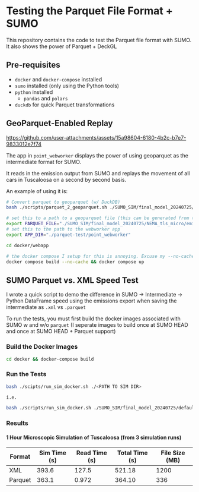 # Testing the Parquet File Format + SUMO

This repository contains the code to test the Parquet file format with SUMO. It also shows the power of Parquet + DeckGL


## Pre-requisites

- `docker` and `docker-compose` installed
- `sumo` installed (only using the Python tools)
- `python` installed
  - `pandas` and `polars` 
- `duckdb` for quick Parquet transformations

## GeoParquet-Enabled Replay



https://github.com/user-attachments/assets/15a98604-6180-4b2c-b7e7-9833012e7f74



The app in `point_webworker` displays the power of using geoparquet as the intermediate format for SUMO.

It reads in the emission output from SUMO and replays the movement of all cars in Tuscaloosa on a second by second basis. 

An example of using it is:

```bash
# Convert parquet to geoparquet (w/ DuckDB)
bash ./scripts/parquet_2_geoparquet.sh ./SUMO_SIM/final_model_20240725/NEMA_tls_micro/emission.parquet ./SUMO_SIM/final_model_20240725/NEMA_tls_micro/emissions-geoparquet

# set this to a path to a geoparquet file (this can be generated from the above script)
export PARQUET_FILE="./SUMO_SIM/final_model_20240725/NEMA_tls_micro/emissions-geoparquet/time_group=2/data_0.parquet"
# set this to the path to the webworker app
export APP_DIR="./parquet-test/point_webworker" 

cd docker/webapp

# the docker compose I setup for this is annoying. Excuse my --no-cache
docker compose build --no-cache && docker compose up

```


## SUMO Parquet vs. XML Speed Test

I wrote a quick script to demo the difference in SUMO -> Intermediate -> Python DataFrame speed using the emissions export when saving the intermediate as `.xml` vs `.parquet`

To run the tests, you must first build the docker images associated with SUMO w and w/o `parquet` (I seperate images to build once at SUMO HEAD and once at SUMO HEAD + Parquet support)

### Build the Docker Images

```bash
cd docker && docker-compose build
```

### Run the Tests

```bash
bash ./scipts/run_sim_docker.sh ./<PATH TO SIM DIR>

i.e.

bash ./scripts/run_sim_docker.sh ./SUMO_SIM/final_model_20240725/default_tls_micro
```

### Results

#### 1 Hour **Microscopic** Simulation of Tuscaloosa (from 3 simulation runs)

| Format | Sim Time (s) | Read Time (s) | Total Time (s) | File Size (MB) |
|--------|--------------|---------------|----------------| ---------------|
| XML    |  393.6       |  127.5        |  521.18        | 1200           |
| Parquet|  363.1       |  0.972        |  364.10        | 336            |


